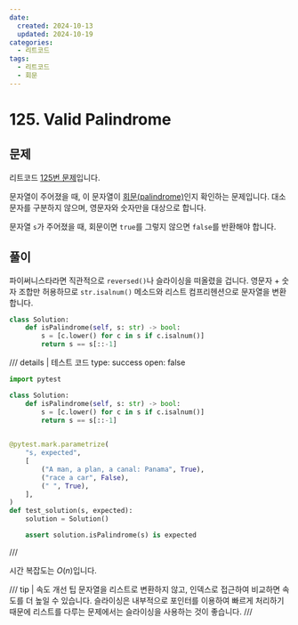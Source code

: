 ```yaml
---
date:
  created: 2024-10-13
  updated: 2024-10-19
categories:
  - 리트코드
tags:
  - 리트코드
  - 회문
---
```


# 125. Valid Palindrome

## 문제

리트코드 [125번 문제](https://leetcode.com/problems/valid-palindrome/)입니다.

문자열이 주어졌을 때, 이 문자열이 [회문(palindrome)](https://ko.wikipedia.org/wiki/%ED%9A%8C%EB%AC%B8)인지 확인하는 문제입니다. 
대소문자를 구분하지 않으며, 영문자와 숫자만을 대상으로 합니다.

<!-- more -->

문자열 `s`가 주어졌을 때, 회문이면 `true`를 그렇지 않으면 `false`를 반환해야 합니다.

## 풀이

파이써니스타라면 직관적으로 `reversed()`나 슬라이싱을 떠올렸을 겁니다. 
영문자 + 숫자 조합만 허용하므로 `str.isalnum()` 메소드와 리스트 컴프리헨션으로 문자열을 변환합니다.

```python
class Solution:
    def isPalindrome(self, s: str) -> bool:
        s = [c.lower() for c in s if c.isalnum()]
        return s == s[::-1]
```

/// details | 테스트 코드
    type: success
    open: false

```python {linenums=1 hl_lines="3-6"}
import pytest

class Solution:
    def isPalindrome(self, s: str) -> bool:
        s = [c.lower() for c in s if c.isalnum()]
        return s == s[::-1]

    
@pytest.mark.parametrize(
    "s, expected",
    [
        ("A man, a plan, a canal: Panama", True),
        ("race a car", False),
        (" ", True),
    ],
)
def test_solution(s, expected):
    solution = Solution()

    assert solution.isPalindrome(s) is expected
```
///

시간 복잡도는 $O(n)$입니다.

/// tip | 속도 개선 팁
문자열을 리스트로 변환하지 않고, 인덱스로 접근하여 비교하면 속도를 더 높일 수 있습니다.
슬라이싱은 내부적으로 포인터를 이용하여 빠르게 처리하기 때문에 리스트를 다루는 문제에서는 슬라이싱을 사용하는 것이 좋습니다.
///